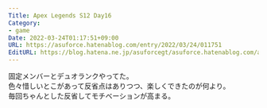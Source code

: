 ```yaml
---
Title: Apex Legends S12 Day16
Category:
- game
Date: 2022-03-24T01:17:51+09:00
URL: https://asuforce.hatenablog.com/entry/2022/03/24/011751
EditURL: https://blog.hatena.ne.jp/asuforcegt/asuforce.hatenablog.com/atom/entry/13574176438076071332
---
```


固定メンバーとデュオランクやってた。  
色々惜しいとこがあって反省点はありつつ、楽しくできたのが何より。  
毎回ちゃんとした反省してモチベーションが高まる。
